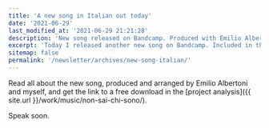 ```yaml
---
title: 'A new song in Italian out today'
date: '2021-06-29'
last_modified_at: '2021-06-29 21:21:28'
description: 'New song released on Bandcamp. Produced with Emilio Albertoni, Non sai chi sono is a remix of an original song by Italian artist Gianluca Lo Presti.'
excerpt: 'Today I released another new song on Bandcamp. Included in the new EP <em>Aperture</em>, <em>Non sai chi sono</em> is the remix of an original song by Italian artist and producer Nevica, aka Gianluca Lo Presti.'
sitemap: false
permalink: '/newsletter/archives/new-song-italian/'
---
```

Read all about the new song, produced and arranged by Emilio Albertoni and myself, and get the link to a free download in the [project analysis]({{ site.url }}/work/music/non-sai-chi-sono/).

Speak soon.
